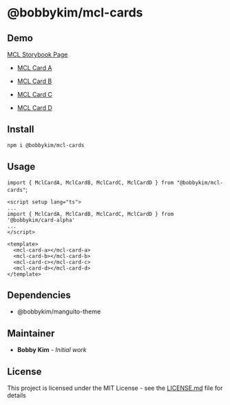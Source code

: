 # @bobbykim/mcl-cards

## Demo

[MCL Storybook Page](https://manguito-component-library.vercel.app/)

- [MCL Card A](https://manguito-component-library.vercel.app/?path=/docs/components-cards-mclcarda--mclcarda)

- [MCL Card B](https://manguito-component-library.vercel.app/?path=/docs/components-cards-mclcardb--mclcardb)

- [MCL Card C](https://manguito-component-library.vercel.app/?path=/docs/components-cards-mclcardc--mclcardc)

- [MCL Card D](https://manguito-component-library.vercel.app/?path=/docs/components-cards-mclcardd--mclcardd)

## Install

```sh
npm i @bobbykim/mcl-cards
```

## Usage

`import { MclCardA, MclCardB, MclCardC, MclCardD } from "@bobbykim/mcl-cards"`;

```vue
<script setup lang="ts">
...
import { MclCardA, MclCardB, MclCardC, MclCardD } from '@bobbykim/card-alpha'
...
</script>

<template>
  <mcl-card-a></mcl-card-a>
  <mcl-card-b></mcl-card-b>
  <mcl-card-c></mcl-card-c>
  <mcl-card-d></mcl-card-d>
</template>
```

## Dependencies

- @bobbykim/manguito-theme

## Maintainer

- **Bobby Kim** - _Initial work_

## License

This project is licensed under the MIT License - see the [LICENSE.md](./LICENSE.md) file for details
